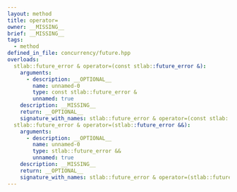 ```yaml
---
layout: method
title: operator=
owner: __MISSING__
brief: __MISSING__
tags:
  - method
defined_in_file: concurrency/future.hpp
overloads:
  stlab::future_error & operator=(const stlab::future_error &):
    arguments:
      - description: __OPTIONAL__
        name: unnamed-0
        type: const stlab::future_error &
        unnamed: true
    description: __MISSING__
    return: __OPTIONAL__
    signature_with_names: stlab::future_error & operator=(const stlab::future_error &)
  stlab::future_error & operator=(stlab::future_error &&):
    arguments:
      - description: __OPTIONAL__
        name: unnamed-0
        type: stlab::future_error &&
        unnamed: true
    description: __MISSING__
    return: __OPTIONAL__
    signature_with_names: stlab::future_error & operator=(stlab::future_error &&)
---
```

